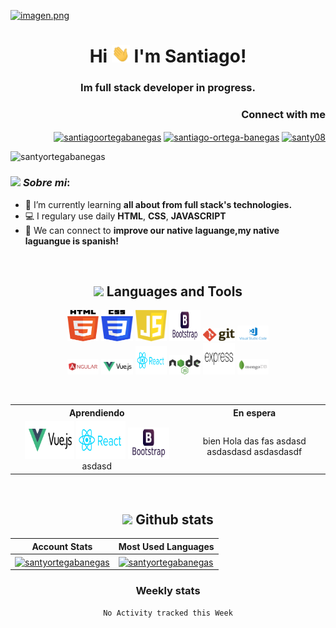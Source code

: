 <!-- Banner -->
[![imagen.png](https://i.postimg.cc/ydkR2sLS/imagen.png)](https://postimg.cc/wyY3m886)

<h1 align="center">Hi <img src="https://github.com/SantyOrtegaBanegas/SantyOrtegaBanegas/blob/main/assets/Hi.gif" width="29px"> I'm Santiago!</h1>
<h3 align="center">Im full stack developer in progress.</h3>

<h3 align="right">Connect with me</h3>
<p align="right">
<a href="https://codepen.io/santiagoortegabanegas" target="blank"><img align="center" src="https://raw.githubusercontent.com/rahuldkjain/github-profile-readme-generator/master/src/images/icons/Social/codepen.svg" alt="santiagoortegabanegas" height="30" width="40" /></a>
<a href="https://linkedin.com/in/santiago-ortega-banegas" target="blank"><img align="center" src="https://raw.githubusercontent.com/rahuldkjain/github-profile-readme-generator/master/src/images/icons/Social/linked-in-alt.svg" alt="santiago-ortega-banegas" height="30" width="40" /></a>
<a href="https://www.hackerrank.com/santy08" target="blank"><img align="center" src="https://raw.githubusercontent.com/rahuldkjain/github-profile-readme-generator/master/src/images/icons/Social/hackerrank.svg" alt="santy08" height="30" width="40" /></a>
</p>


<p align="left"> <img src="https://komarev.com/ghpvc/?username=santyortegabanegas&label=Profile%20views&color=0e75b6&style=flat" alt="santyortegabanegas" /> </p>


### <img src="https://github.com/TheDudeThatCode/TheDudeThatCode/blob/master/Assets/Developer.gif" width="45px"> ***Sobre mi***:
- 🌱 I’m currently learning **all about from full stack's technologies.**
- 💻 I regulary use daily **HTML**, **CSS**, **JAVASCRIPT**
- 🤝 We can connect to **improve our native laguange,my native laguangue is spanish!**

<br/>


<!-- Languages -->
<div align="center">
  
## <img src = "https://media1.giphy.com/media/JZ40cnfnN11KycrvMF/giphy.gif?cid=ecf05e47a0n3gi1bfqntqmob8g9aid1oyj2wr3ds3mg700bl&rid=giphy.gif" width = 23px> **Languages and Tools**

<p align="center">
  <code><img width="10%"   height="50px" src="https://github.com/SantyOrtegaBanegas/SantyOrtegaBanegas/blob/main/logos/html5.svg"></code>
  <code><img width="10%"   height="50px" src="https://github.com/SantyOrtegaBanegas/SantyOrtegaBanegas/blob/main/logos/css3.svg"></code>
  <code><img width="10%"   height="50px" src="https://github.com/SantyOrtegaBanegas/SantyOrtegaBanegas/blob/main/logos/js.svg"></code>
  <code><img width="10%"   height="50px" src="https://github.com/SantyOrtegaBanegas/SantyOrtegaBanegas/blob/main/logos/bootstrap.svg"></code>
  <code><img width="10%"   src="https://github.com/SantyOrtegaBanegas/SantyOrtegaBanegas/blob/main/logos/git.svg"></code>
  <code><img width="10%"   src="https://github.com/SantyOrtegaBanegas/SantyOrtegaBanegas/blob/main/logos/vscode.svg"></code>
  <br />
  <code><img width="10%"   src="https://github.com/SantyOrtegaBanegas/SantyOrtegaBanegas/blob/main/logos/angular.svg"></code>
  <code><img width="10%"   src="https://github.com/SantyOrtegaBanegas/SantyOrtegaBanegas/blob/main/logos/vuejs.svg"></code>
  <code><img width="10%"   height="45" src="https://github.com/SantyOrtegaBanegas/SantyOrtegaBanegas/blob/main/logos/reactjs.svg"></code>
  <code><img width="10%"   src="https://github.com/SantyOrtegaBanegas/SantyOrtegaBanegas/blob/main/logos/nodejs.svg"></code>
  <code><img  width="10%"   height="50px" src="https://github.com/SantyOrtegaBanegas/SantyOrtegaBanegas/blob/main/logos/expressjs.svg"></code>
  <code><img width="10%"   src="https://github.com/SantyOrtegaBanegas/SantyOrtegaBanegas/blob/main/logos/mongodb.svg"></code>
  <br />
</p>
</div>

<br/>


<table align="center" class="table">

 <tr>
    <th>Aprendiendo</th>
    <th>En espera</th>
 </tr>
  
  
 <tr>  
 <td align="center">  
 
   
 <img width="30%"  height="60px" src="https://github.com/SantyOrtegaBanegas/SantyOrtegaBanegas/blob/main/logos/vuejs.svg">
 <img width="30%"  height="60px" src="https://github.com/SantyOrtegaBanegas/SantyOrtegaBanegas/blob/main/logos/reactjs.svg">
 <img width="25%"  height="50px" src="https://github.com/SantyOrtegaBanegas/SantyOrtegaBanegas/blob/main/logos/bootstrap.svg">
 asdasd
   
 
   
 </td>   
   
 <td align="center">
   
 bien
 Hola
 das
 fas
 asdasd
 asdasdasd
 asdasdasdf 
   
 </td>   
 </tr>
</table>

<br/>
<!-- My projects  -->                                                                                                                                                         
<!-- Blog posts  -->  

<!-- Github stats -->
<div align="center">
  
 
## <img src='https://media1.giphy.com/media/du3J3cXyzhj75IOgvA/giphy.gif?cid=ecf05e47x2g034i9pzwtzzsd3xgg2w9nr94t4tflbbgo3008&rid=giphy.gif' width='25px'>  **Github stats**

 | Account Stats | Most Used Languages |
 | --- | --- |
 |<a href="https://github.com/anuraghazra/github-readme-stats"><img align="center" src="https://github-readme-stats.vercel.app/api?username=santyortegabanegas&show_icons=true&locale=en&theme=gruvbox&hide_border=false&count_private=true&hide=stars" alt="santyortegabanegas" />|<a href="https://github.com/anuraghazra/github-readme-stats"><img align="center" src="https://github-readme-stats.vercel.app/api/top-langs?username=santyortegabanegas&show_icons=true&locale=en&theme=gruvbox&hide_border=false&layout=compact&langs_count=8" alt="santyortegabanegas" />
</a>
</div >

<div align="center">
  
### **Weekly stats**
<!--START_SECTION:waka-->
```text
No Activity tracked this Week
```
<!--END_SECTION:waka-->
</div>
  
<br/>

<!--Ejemplo de details-->
<!--
<details>
  
<summary>
Ejemplo de details  
</summary>
  
<a href="https://github.com/anuraghazra/github-readme-stats">
  <img align="center" src="https://github-readme-stats.vercel.app/api/pin/?username=anuraghazra&repo=github-readme-stats" />
</a>
<a href="https://github.com/anuraghazra/convoychat">
  <img align="center" src="https://github-readme-stats.vercel.app/api/pin/?username=anuraghazra&repo=convoychat" />
</a>

</details> -->


